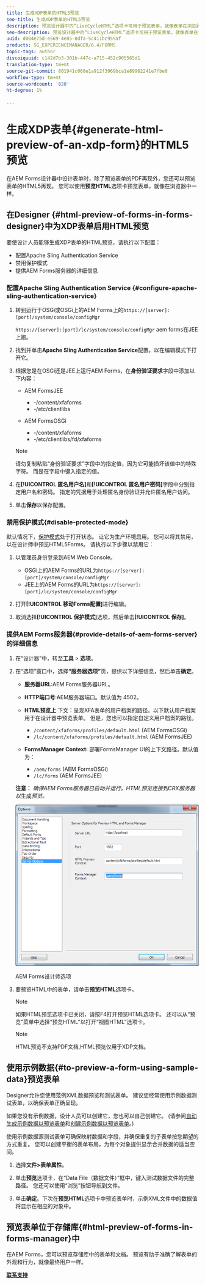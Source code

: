 ```yaml
---
title: 生成XDP表单的HTML5预览
seo-title: 生成XDP表单的HTML5预览
description: 预览设计器中的“LiveCycleHTML”选项卡可用于预览表单，就像表单在浏览器中显示一样。
seo-description: 预览设计器中的“LiveCycleHTML”选项卡可用于预览表单，就像表单在浏览器中显示一样。
uuid: d004e75d-e569-4e85-8dfa-5c411bc959af
products: SG_EXPERIENCEMANAGER/6.4/FORMS
topic-tags: author
discoiquuid: c142d7b3-301b-447c-a715-452c905565d1
translation-type: tm+mt
source-git-commit: 801941c060e1a912f3969bca1e89962241e7fbe0
workflow-type: tm+mt
source-wordcount: '820'
ht-degree: 1%

---
```



# 生成XDP表单{#generate-html-preview-of-an-xdp-form}的HTML5预览

在AEM Forms设计器中设计表单时，除了预览表单的PDF再现外，您还可以预览表单的HTML5再现。 您可以使用&#x200B;**预览HTML**&#x200B;选项卡预览表单，就像在浏览器中一样。

## 在Designer {#html-preview-of-forms-in-forms-designer}中为XDP表单启用HTML预览

要使设计人员能够生成XDP表单的HTML预览，请执行以下配置：

* 配置Apache Sling Authentication Service
* 禁用保护模式
* 提供AEM Forms服务器的详细信息

### 配置Apache Sling Authentication Service {#configure-apache-sling-authentication-service}

1. 转到运行于OSGi或OSGi上的AEM Forms上的`https://[server]:[port]/system/console/configMgr`

   `https://[server]:[port]/lc/system/console/configMgr` aem forms在JEE上跑。

1. 找到并单击&#x200B;**Apache Sling Authentication Service**&#x200B;配置，以在编辑模式下打开它。

1. 根据您是在OSGi还是JEE上运行AEM Forms，在&#x200B;**身份验证要求**&#x200B;字段中添加以下内容：

   * AEM FormsJEE

      * -/content/xfaforms
      * -/etc/clientlibs
   * AEM FormsOSGi

      * -/content/xfaforms
      * -/etc/clientlibs/fd/xfaforms

   >[!NOTE]
   >
   >请勿复制粘贴“身份验证要求”字段中的指定值，因为它可能损坏该值中的特殊字符。 而是在字段中键入指定的值。

1. 在&#x200B;**[!UICONTROL 匿名用户名]**&#x200B;和&#x200B;**[!UICONTROL 匿名用户密码]**&#x200B;字段中分别指定用户名和密码。 指定的凭据用于处理匿名身份验证并允许匿名用户访问。
1. 单击&#x200B;**保存**&#x200B;以保存配置。

### 禁用保护模式{#disable-protected-mode}

默认情况下，[保护模式](/help/forms/using/get-xdp-pdf-documents-aem.md)处于打开状态。 让它为生产环境启用。 您可以将其禁用，以在设计师中预览HTML5Forms。 请执行以下步骤以禁用它：

1. 以管理员身份登录到AEM Web Console。

   * OSGi上的AEM Forms的URL为`https://[server]:[port]/system/console/configMgr`
   * JEE上的AEM Forms的URL为`https://[server]:[port]/lc/system/console/configMgr`

1. 打开&#x200B;**[!UICONTROL 移动Forms配置]**&#x200B;进行编辑。
1. 取消选择&#x200B;**[!UICONTROL 保护模式]**&#x200B;选项，然后单击&#x200B;**[!UICONTROL 保存]**。

### 提供AEM Forms服务器{#provide-details-of-aem-forms-server}的详细信息

1. 在“设计器”中，转至&#x200B;**工具** > **选项**。
1. 在“选项”窗口中，选择&#x200B;**“服务器选项”**&#x200B;页，提供以下详细信息，然后单击&#x200B;**确定**。

   * **服务器URL**:AEM Forms服务器URL。
   * **HTTP端口号**:AEM服务器端口。默认值为 4502。
   * **HTML预览上** 下文：呈现XFA表单的用户档案的路径。以下默认用户档案用于在设计器中预览表单。 但是，您也可以指定自定义用户档案的路径。

      * `/content/xfaforms/profiles/default.html` (AEM FormsOSGi)
      * `/lc/content/xfaforms/profiles/default.html` (AEM FormsJEE)
   * **FormsManager Context:** 部署FormsManager UI的上下文路径。默认值为：

      * `/aem/forms` (AEM FormsOSGi)
      * `/lc/forms` (AEM FormsJEE)

   **注意：** *确保AEM Forms服务器已启动并运行。HTML预览连接到CRX服务器以*&#x200B;生成&#x200B;*预览。*

   ![AEM Forms设计师选项  ](assets/server_options.png)

   AEM Forms设计师选项

1. 要预览HTML中的表单，请单击&#x200B;**预览HTML**&#x200B;选项卡。

   >[!NOTE]
   >
   >如果HTML预览选项卡已关闭，请按F4打开预览HTML选项卡。 还可以从“预览”菜单中选择“预览HTML”以打开“视图HTML”选项卡。

   >[!NOTE]
   >
   >HTML预览不支持PDF文档,HTML预览仅用于XDP文档。

## 使用示例数据{#to-preview-a-form-using-sample-data}预览表单

Designer允许您使用范例XML数据预览和测试表单。 建议您经常使用示例数据测试表单，以确保表单正确呈现。

如果您没有示例数据，设计人员可以创建它，您也可以自己创建它。 (请参阅[自动生成示例数据以预览表单](https://help.adobe.com/en_US/AEMForms/6.1/DesignerHelp/WS107c29ade9134a2c136ae6f212a1f379c94-8000.2.html#WS92d06802c76abadb-728f46ac129b395660c-7efe.2)和[创建示例数据以预览表单](https://help.adobe.com/en_US/AEMForms/6.1/DesignerHelp/WS107c29ade9134a2c136ae6f212a1f379c94-8000.2.html#WS92d06802c76abadb-728f46ac129b395660c-7eff.2)。)

使用示例数据源测试表单可确保映射数据和字段，并确保重复的子表单按您期望的方式重复。 您可以创建平衡的表单布局，为每个对象提供显示合并数据的适当空间。

1. 选择&#x200B;**文件>表单属性**。

1. 单击&#x200B;**预览**&#x200B;选项卡，在“Data File（数据文件）”框中，键入测试数据文件的完整路径。 您还可以使用“浏览”按钮导航到文件。

1. 单击&#x200B;**确定**。下次在&#x200B;**预览HTML**&#x200B;选项卡中预览表单时，示例XML文件中的数据值将显示在相应的对象中。

## 预览表单位于存储库{#html-preview-of-forms-in-forms-manager}中

在AEM Forms，您可以预览存储库中的表单和文档。 预览有助于准确了解表单的外观和行为，就像最终用户一样。

[**联系支持**](https://www.adobe.com/account/sign-in.supportportal.html)

